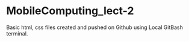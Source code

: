 # MobileComputing_lect-2
Basic html, css files created and pushed on Github using Local GitBash terminal.
